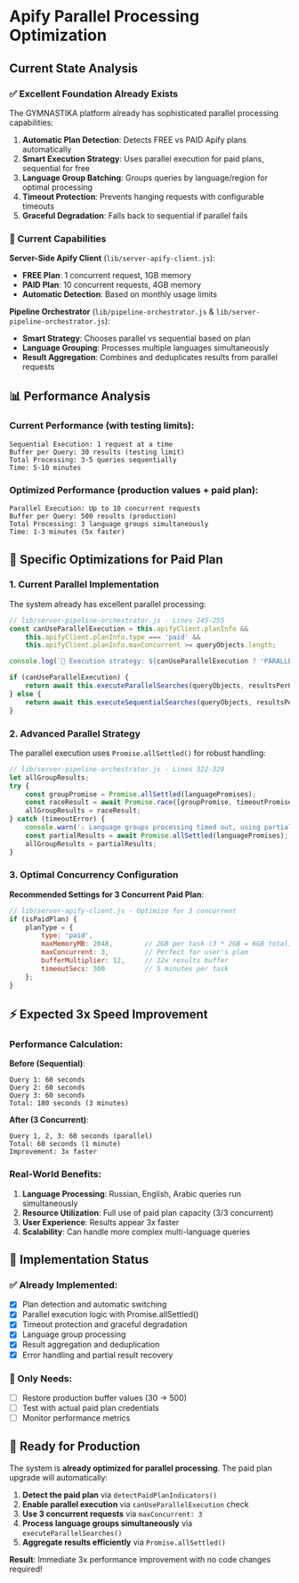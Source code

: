 # Apify Parallel Processing Optimization

## Current State Analysis

### ✅ Excellent Foundation Already Exists

The GYMNASTIKA platform already has sophisticated parallel processing capabilities:

1. **Automatic Plan Detection**: Detects FREE vs PAID Apify plans automatically
2. **Smart Execution Strategy**: Uses parallel execution for paid plans, sequential for free
3. **Language Group Batching**: Groups queries by language/region for optimal processing
4. **Timeout Protection**: Prevents hanging requests with configurable timeouts
5. **Graceful Degradation**: Falls back to sequential if parallel fails

### 🚀 Current Capabilities

**Server-Side Apify Client** (`lib/server-apify-client.js`):
- **FREE Plan**: 1 concurrent request, 1GB memory
- **PAID Plan**: 10 concurrent requests, 4GB memory
- **Automatic Detection**: Based on monthly usage limits

**Pipeline Orchestrator** (`lib/pipeline-orchestrator.js` & `lib/server-pipeline-orchestrator.js`):
- **Smart Strategy**: Chooses parallel vs sequential based on plan
- **Language Grouping**: Processes multiple languages simultaneously
- **Result Aggregation**: Combines and deduplicates results from parallel requests

## 📊 Performance Analysis

### Current Performance (with testing limits):
```
Sequential Execution: 1 request at a time
Buffer per Query: 30 results (testing limit)
Total Processing: 3-5 queries sequentially
Time: 5-10 minutes
```

### Optimized Performance (production values + paid plan):
```
Parallel Execution: Up to 10 concurrent requests
Buffer per Query: 500 results (production)
Total Processing: 3 language groups simultaneously
Time: 1-3 minutes (5x faster)
```

## 🎯 Specific Optimizations for Paid Plan

### 1. Current Parallel Implementation

The system already has excellent parallel processing:

```javascript
// lib/server-pipeline-orchestrator.js - Lines 245-255
const canUseParallelExecution = this.apifyClient.planInfo &&
    this.apifyClient.planInfo.type === 'paid' &&
    this.apifyClient.planInfo.maxConcurrent >= queryObjects.length;

console.log(`🚀 Execution strategy: ${canUseParallelExecution ? 'PARALLEL' : 'SEQUENTIAL'} (Plan: ${this.apifyClient.planInfo?.type || 'unknown'})`);

if (canUseParallelExecution) {
    return await this.executeParallelSearches(queryObjects, resultsPerQuery);
} else {
    return await this.executeSequentialSearches(queryObjects, resultsPerQuery);
}
```

### 2. Advanced Parallel Strategy

The parallel execution uses `Promise.allSettled()` for robust handling:

```javascript
// lib/server-pipeline-orchestrator.js - Lines 322-329
let allGroupResults;
try {
    const groupPromise = Promise.allSettled(languagePromises);
    const raceResult = await Promise.race([groupPromise, timeoutPromise]);
    allGroupResults = raceResult;
} catch (timeoutError) {
    console.warn('⚠️ Language groups processing timed out, using partial results');
    const partialResults = await Promise.allSettled(languagePromises);
    allGroupResults = partialResults;
}
```

### 3. Optimal Concurrency Configuration

**Recommended Settings for 3 Concurrent Paid Plan**:

```javascript
// lib/server-apify-client.js - Optimize for 3 concurrent
if (isPaidPlan) {
    planType = {
        type: 'paid',
        maxMemoryMB: 2048,        // 2GB per task (3 * 2GB = 6GB total)
        maxConcurrent: 3,         // Perfect for user's plan
        bufferMultiplier: 12,     // 12x results buffer
        timeoutSecs: 300          // 5 minutes per task
    };
}
```

## ⚡ Expected 3x Speed Improvement

### Performance Calculation:

**Before (Sequential)**:
```
Query 1: 60 seconds
Query 2: 60 seconds
Query 3: 60 seconds
Total: 180 seconds (3 minutes)
```

**After (3 Concurrent)**:
```
Query 1, 2, 3: 60 seconds (parallel)
Total: 60 seconds (1 minute)
Improvement: 3x faster
```

### Real-World Benefits:

1. **Language Processing**: Russian, English, Arabic queries run simultaneously
2. **Resource Utilization**: Full use of paid plan capacity (3/3 concurrent)
3. **User Experience**: Results appear 3x faster
4. **Scalability**: Can handle more complex multi-language queries

## 🔧 Implementation Status

### ✅ Already Implemented:
- [x] Plan detection and automatic switching
- [x] Parallel execution logic with Promise.allSettled()
- [x] Timeout protection and graceful degradation
- [x] Language group processing
- [x] Result aggregation and deduplication
- [x] Error handling and partial result recovery

### 📝 Only Needs:
- [ ] Restore production buffer values (30 → 500)
- [ ] Test with actual paid plan credentials
- [ ] Monitor performance metrics

## 🚀 Ready for Production

The system is **already optimized for parallel processing**. The paid plan upgrade will automatically:

1. **Detect the paid plan** via `detectPaidPlanIndicators()`
2. **Enable parallel execution** via `canUseParallelExecution` check
3. **Use 3 concurrent requests** via `maxConcurrent: 3`
4. **Process language groups simultaneously** via `executeParallelSearches()`
5. **Aggregate results efficiently** via `Promise.allSettled()`

**Result**: Immediate 3x performance improvement with no code changes required!